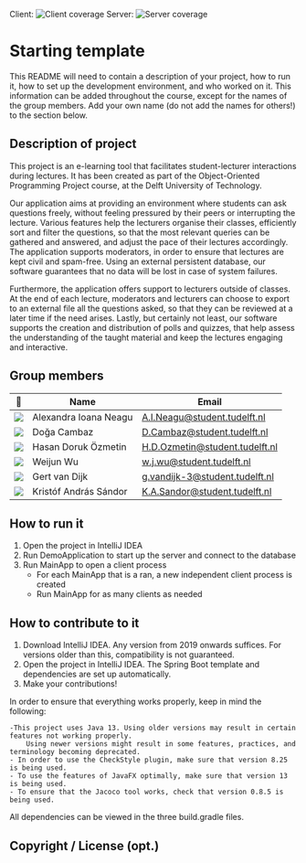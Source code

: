 Client: ![Client coverage](https://gitlab.ewi.tudelft.nl/cse1105/2020-2021/team-repositories/oopp-group-24/repository-template/badges/master/coverage.svg?job=client-test)
Server: ![Server coverage](https://gitlab.ewi.tudelft.nl/cse1105/2020-2021/team-repositories/oopp-group-24/repository-template/badges/master/coverage.svg?job=server-test)


# Starting template

This README will need to contain a description of your project, how to run it, how to set up the development environment, and who worked on it.
This information can be added throughout the course, except for the names of the group members.
Add your own name (do not add the names for others!) to the section below.

## Description of project

This project is an e-learning tool that facilitates student-lecturer interactions during lectures. It has been created as part of the
Object-Oriented Programming Project course, at the Delft University of Technology.

Our application aims at providing an environment where students can ask questions freely, without feeling pressured by their peers
or interrupting the lecture. Various features help the lecturers organise their classes, efficiently sort and filter the questions, so that the most relevant 
queries can be gathered and answered, and adjust the pace of their lectures accordingly. The application supports moderators, in order to ensure that lectures are kept civil and spam-free.
Using an external persistent database, our software guarantees that no data will be lost in case of system failures. 

Furthermore, the application offers support to lecturers outside of classes. At the end of each lecture, moderators and lecturers can
choose to export to an external file all the questions asked, so that they can be reviewed at a later time if the need arises.
Lastly, but certainly not least, our software supports the creation and distribution of polls and quizzes, that help assess
the understanding of the taught material and keep the lectures engaging and interactive.

## Group members

| 📸 | Name | Email |
|---|---|---|
| ![](https://1.gravatar.com/avatar/1ca3908a1938e4ce2405148175092b06?s=50&d=mm) | Alexandra Ioana Neagu | A.I.Neagu@student.tudelft.nl |
| ![](https://1.gravatar.com/avatar/6b507bcbac97cc55c4690ed8084be710?s=80) | Doğa Cambaz | D.Cambaz@student.tudelft.nl |
| ![](https://eu.ui-avatars.com/api/?name=DÖ&length=4&size=50&color=DDD&background=777&font-size=0.325) | Hasan Doruk Özmetin | H.D.Ozmetin@student.tudelft.nl |
| ![](https://1.gravatar.com/avatar/7e0dc861680e232f4b615b34a4212070?s=80&d=identicon) | Weijun Wu | w.j.wu@student.tudelft.nl |
| ![](https://eu.ui-avatars.com/api/?name=OOPP&length=4&size=50&color=DDD&background=777&font-size=0.325) | Gert van Dijk | g.vandijk-3@student.tudelft.nl |
| ![](https://i.imgur.com/5CxwdIw.png)|Kristóf András Sándor|K.A.Sandor@student.tudelft.nl|
<!-- Instructions (remove once assignment has been completed -->
<!-- - Add (only!) your own name to the table above (use Markdown formatting) -->
<!-- - Mention your *student* email address -->
<!-- - Preferably add a recognisable photo, otherwise add your GitLab photo -->
<!-- - (please make sure the photos have the same size) --> 

## How to run it

1. Open the project in IntelliJ IDEA
2. Run DemoApplication to start up the server and connect to the database
3. Run MainApp to open a client process
   - For each MainApp that is a ran, a new independent client process is created
   - Run MainApp for as many clients as needed 

## How to contribute to it

1. Download IntelliJ IDEA. Any version from 2019 onwards suffices. For versions older than this, compatibility is not guaranteed.
2. Open the project in IntelliJ IDEA. The Spring Boot template and dependencies are set up automatically.
3. Make your contributions!

In order to ensure that everything works properly, keep in mind the following:

    -This project uses Java 13. Using older versions may result in certain features not working properly. 
        Using newer versions might result in some features, practices, and terminology becoming deprecated.
    - In order to use the CheckStyle plugin, make sure that version 8.25 is being used.
    - To use the features of JavaFX optimally, make sure that version 13 is being used.
    - To ensure that the Jacoco tool works, check that version 0.8.5 is being used.

All dependencies can be viewed in the three build.gradle files.

## Copyright / License (opt.)